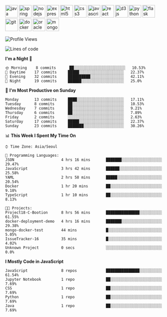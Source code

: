 <p align="left">
    <img src="https://devicons.github.io/devicon/devicon.git/icons/java/java-original-wordmark.svg" alt="java" width="40" height="40"/>
    <img src="https://www.vectorlogo.zone/logos/springio/springio-icon.svg" alt="spring" width="40" height="40"/>
    <img src="https://devicons.github.io/devicon/devicon.git/icons/nodejs/nodejs-original-wordmark.svg" alt="nodejs" width="40" height="40"/>
    <img src="https://devicons.github.io/devicon/devicon.git/icons/express/express-original-wordmark.svg" alt="express" width="40" height="40"/>
    <img src="https://devicons.github.io/devicon/devicon.git/icons/html5/html5-original-wordmark.svg" alt="html5" width="40" height="40"/>
    <img src="https://devicons.github.io/devicon/devicon.git/icons/css3/css3-original-wordmark.svg" alt="css3" width="40" height="40"/>
    <img src="https://devicons.github.io/devicon/devicon.git/icons/javascript/javascript-original.svg" alt="javascript" width="40" height="40"/>
    <img src="https://devicons.github.io/devicon/devicon.git/icons/react/react-original-wordmark.svg" alt="react" width="40" height="40"/>
    <img src="https://devicons.github.io/devicon/devicon.git/icons/d3js/d3js-original.svg" alt="d3js" width="40" height="40"/>
    <img src="https://devicons.github.io/devicon/devicon.git/icons/python/python-original.svg" alt="python" width="40" height="40"/>
    <img src="https://www.vectorlogo.zone/logos/pocoo_flask/pocoo_flask-icon.svg" alt="flask" width="40" height="40"/>
    <img src="https://www.vectorlogo.zone/logos/git-scm/git-scm-icon.svg" alt="git" width="40" height="40"/>
    <img src="https://devicons.github.io/devicon/devicon.git/icons/docker/docker-original-wordmark.svg" alt="docker" width="40" height="40"/>
    <img src="https://devicons.github.io/devicon/devicon.git/icons/oracle/oracle-original.svg" alt="oracle" width="40" height="40"/>
    <img src="https://devicons.github.io/devicon/devicon.git/icons/mongodb/mongodb-original-wordmark.svg" alt="mongodb" width="40" height="40"/>
</p>

<!--START_SECTION:waka-->
![Profile Views](http://img.shields.io/badge/Profile%20Views-2-blue)

![Lines of code](https://img.shields.io/badge/From%20Hello%20World%20I%27ve%20Written-641067%20lines%20of%20code-blue)

**I'm a Night 🦉** 

```text
🌞 Morning    8 commits      ██░░░░░░░░░░░░░░░░░░░░░░░   10.53% 
🌆 Daytime    17 commits     █████░░░░░░░░░░░░░░░░░░░░   22.37% 
🌃 Evening    32 commits     ██████████░░░░░░░░░░░░░░░   42.11% 
🌙 Night      19 commits     ██████░░░░░░░░░░░░░░░░░░░   25.0%

```
📅 **I'm Most Productive on Sunday** 

```text
Monday       13 commits     ████░░░░░░░░░░░░░░░░░░░░░   17.11% 
Tuesday      8 commits      ██░░░░░░░░░░░░░░░░░░░░░░░   10.53% 
Wednesday    7 commits      ██░░░░░░░░░░░░░░░░░░░░░░░   9.21% 
Thursday     6 commits      ██░░░░░░░░░░░░░░░░░░░░░░░   7.89% 
Friday       2 commits      ░░░░░░░░░░░░░░░░░░░░░░░░░   2.63% 
Saturday     17 commits     █████░░░░░░░░░░░░░░░░░░░░   22.37% 
Sunday       23 commits     ███████░░░░░░░░░░░░░░░░░░   30.26%

```


📊 **This Week I Spent My Time On** 

```text
⌚︎ Time Zone: Asia/Seoul

💬 Programming Languages: 
JSON                     4 hrs 16 mins       ███████░░░░░░░░░░░░░░░░░░   29.47% 
JavaScript               3 hrs 42 mins       ██████░░░░░░░░░░░░░░░░░░░   25.58% 
YAML                     2 hrs 58 mins       █████░░░░░░░░░░░░░░░░░░░░   20.54% 
Docker                   1 hr 20 mins        ██░░░░░░░░░░░░░░░░░░░░░░░   9.18% 
TypeScript               1 hr 10 mins        ██░░░░░░░░░░░░░░░░░░░░░░░   8.13%

🐱‍💻 Projects: 
Project18-C-Bootion      8 hrs 56 mins       ███████████████░░░░░░░░░░   61.55% 
docker-deployment-demo   4 hrs 16 mins       ███████░░░░░░░░░░░░░░░░░░   29.38% 
mongo-docker-test        44 mins             █░░░░░░░░░░░░░░░░░░░░░░░░   5.05% 
IssueTracker-16          35 mins             █░░░░░░░░░░░░░░░░░░░░░░░░   4.02% 
Unknown Project          0 secs              ░░░░░░░░░░░░░░░░░░░░░░░░░   0.0%

```

**I Mostly Code in JavaScript** 

```text
JavaScript               8 repos             ███████████████░░░░░░░░░░   61.54% 
Jupyter Notebook         1 repo              ██░░░░░░░░░░░░░░░░░░░░░░░   7.69% 
CSS                      1 repo              ██░░░░░░░░░░░░░░░░░░░░░░░   7.69% 
Python                   1 repo              ██░░░░░░░░░░░░░░░░░░░░░░░   7.69% 
Java                     1 repo              ██░░░░░░░░░░░░░░░░░░░░░░░   7.69%

```



<!--END_SECTION:waka-->
